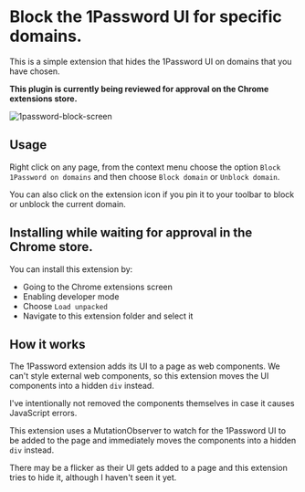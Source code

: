 # Block the 1Password UI for specific domains.

This is a simple extension that hides the 1Password UI on domains that you have chosen.

__This plugin is currently being reviewed for approval on the Chrome extensions store.__

![1password-block-screen](https://github.com/user-attachments/assets/0499605b-e1ca-47cb-a2b2-48f00fee9413)


## Usage

Right click on any page, from the context menu choose the option `Block 1Password on domains` and then choose `Block domain` or `Unblock domain`.

You can also click on the extension icon if you pin it to your toolbar to block or unblock the current domain.

## Installing while waiting for approval in the Chrome store.

You can install this extension by:

 - Going to the Chrome extensions screen
 - Enabling developer mode
 - Choose `Load unpacked`
 - Navigate to this extension folder and select it
  
 ## How it works

The 1Password extension adds its UI to a page as web components.  We can't style external web components, so this extension moves the UI components into a hidden `div` instead.

I've intentionally not removed the components themselves in case it causes JavaScript errors.

This extension uses a MutationObserver to watch for the 1Password UI to be added to the page and immediately moves the components into a hidden `div` instead.

There may be a flicker as their UI gets added to a page and this extension tries to hide it, although I haven't seen it yet.
